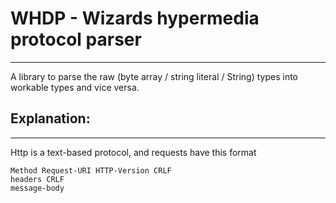 # WHDP - Wizards hypermedia protocol parser

---

A library to parse the raw (byte array / string literal / String) types 
into workable types and vice versa.


## Explanation:

---
Http is a text-based protocol, and requests have this format

```text
Method Request-URI HTTP-Version CRLF
headers CRLF
message-body
```

